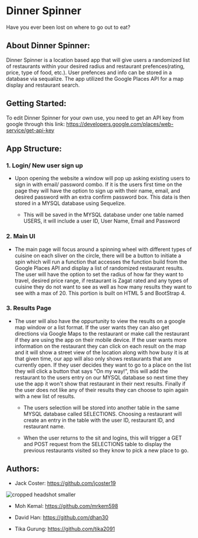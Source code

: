 # Dinner Spinner
Have you ever been lost on where to go out to eat?

## About Dinner Spinner:

Dinner Spinner is a location based app that will give users a randomized list of restaurants within your desired radius and 
restaurant prefences(rating, price, type of food, etc.). User prefences and info can be stored in a database via sequalize. 
The app utilized the Google Places API for a map display and restaurant search.


## Getting Started:

To edit Dinner Spinner for your own use, you need to get an API key from google through this link: 
https://developers.google.com/places/web-service/get-api-key


## App Structure: 

### 1. Login/ New user sign up
  - Upon opening the website a window will pop up asking existing users to sign in with email/ password combo. If it is the users first   	time on the page they will have the option to sign up with their name, email, and desired password with an extra confirm password 			box. This data is then stored in a MYSQL database using Sequelize.
				
	- This will be saved in the MYSQL database under one table named USERS, it will include a user ID, User Name, Email and Password
  
### 2. Main UI
   - The main page will focus around a spinning wheel with different types of cuisine on each sliver on the circle, there will be a 				button to initiate a spin which will run a function that accesses the function build from the Google Places API and display a list 			of randomized restaurant results. The user will have the option to set the radius of how far they want to travel, desired price 				range, if restaurant is Zagat rated and any types of cuisine they do not want to see as well as how many results they want to see 			with a max of 20. This portion is built on HTML 5 and BootStrap 4. 
	 
	 
### 3. Results Page
 - The user will also have the oppurtunity to view the results on a google map window or a list format. If the user wants they can 				also get directions via Google Maps to the restaurant or make call the restaurant if they are using the app on their mobile device. 		If the user wants more information on the restaurant they can click on each result on the map and it will show a street view of the 		location along with how busy it is at that given time, our app will also only shows restaurants that are currently open. If they 				user decides they want to go to a place on the list they will click a button that says "On my way!", this will add the restaurant to
 	the users entry on our MYSQL database so next time they use the app it won't show that restaurant in their next results. Finally if 
	the user does not like any of their results they can choose to spin again with a new list of results.
	
	- The users selection will be stored into another table in the same MYSQL database called SELECTIONS. Choosing a restaurant will create an entry in the table with the user ID, restaurant ID, and restaurant name.
	
	- When the user returns to the sit and logins, this will trigger a GET and POST request from the SELECTIONS table to display the previous restaurants visited so they know to pick a new place to go.
	


## Authors:
- Jack Coster: https://github.com/jcoster19


![cropped headshot smaller](https://cloud.githubusercontent.com/assets/23200274/26382482/7bf1713a-3ffa-11e7-809d-1ce33691ee8d.jpg) 


- Moh Kemal: https://github.com/mrkem598

- David Han: https://github.com/dhan30

- Tika Gurung: https://github.com/tika2091
	

	 	
	 
	 





